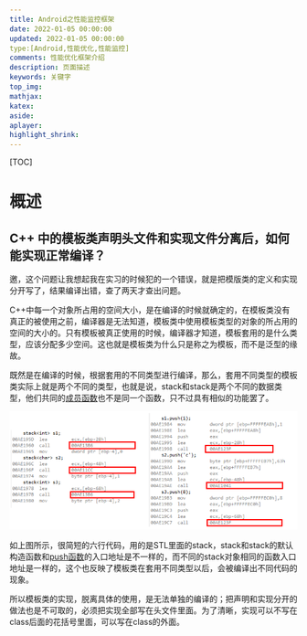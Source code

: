 ```yaml
---
title: Android之性能监控框架
date: 2022-01-05 00:00:00
updated: 2022-01-05 00:00:00
type:[Android,性能优化,性能监控]
comments: 性能优化框架介绍
description: 页面描述
keywords: 关键字
top_img:
mathjax:
katex:
aside:
aplayer:
highlight_shrink:
---
```


[TOC]

# 概述



## C++ 中的模板类声明头文件和实现文件分离后，如何能实现正常编译？

邀，这个问题让我想起我在实习的时候犯的一个错误，就是把模版类的定义和实现分开写了，结果编译出错，查了两天才查出问题。

C++中每一个对象所占用的空间大小，是在编译的时候就确定的，在模板类没有真正的被使用之前，编译器是无法知道，模板类中使用模板类型的对象的所占用的空间的大小的。只有模板被真正使用的时候，编译器才知道，模板套用的是什么类型，应该分配多少空间。这也就是模板类为什么只是称之为模板，而不是泛型的缘故。

既然是在编译的时候，根据套用的不同类型进行编译，那么，套用不同类型的模板类实际上就是两个不同的类型，也就是说，stack<int>和stack<char>是两个不同的数据类型，他们共同的[成员函数](https://www.zhihu.com/search?q=成员函数&search_source=Entity&hybrid_search_source=Entity&hybrid_search_extra={"sourceType"%3A"answer"%2C"sourceId"%3A15722407})也不是同一个函数，只不过具有相似的功能罢了。

![img](images/1772de8abdd112a50e533e3c018535a1_1440w.jpg)

如上图所示，很简短的六行代码，用的是STL里面的stack，stack<int>和stack<char>的默认构造函数和[push函数](https://www.zhihu.com/search?q=push函数&search_source=Entity&hybrid_search_source=Entity&hybrid_search_extra={"sourceType"%3A"answer"%2C"sourceId"%3A15722407})的入口地址是不一样的，而不同的stack<int>对象相同的函数入口地址是一样的，这个也反映了模板类在套用不同类型以后，会被编译出不同代码的现象。

所以模板类的实现，脱离具体的使用，是无法单独的编译的；把声明和实现分开的做法也是不可取的，必须把实现全部写在头文件里面。为了清晰，实现可以不写在class后面的花括号里面，可以写在class的外面。

